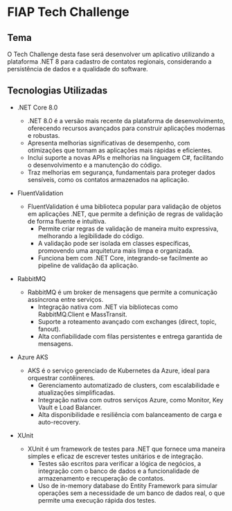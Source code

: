 # FIAP Tech Challenge

## Tema

O Tech Challenge desta fase será desenvolver um aplicativo utilizando a plataforma .NET 8 para cadastro de contatos regionais, considerando a persistência de dados e a qualidade do software.

## Tecnologias Utilizadas
- .NET Core 8.0
  -  .NET 8.0 é a versão mais recente da plataforma de desenvolvimento, oferecendo recursos avançados para construir aplicações modernas e robustas.
    -  Apresenta melhorias significativas de desempenho, com otimizações que tornam as aplicações mais rápidas e eficientes.
    -  Inclui suporte a novas APIs e melhorias na linguagem C#, facilitando o desenvolvimento e a manutenção do código.
    -  Traz melhorias em segurança, fundamentais para proteger dados sensíveis, como os contatos armazenados na aplicação.
  
- FluentValidation
  - FluentValidation é uma biblioteca popular para validação de objetos em aplicações .NET, que permite a definição de regras de validação de forma fluente e intuitiva.
    - Permite criar regras de validação de maneira muito expressiva, melhorando a legibilidade do código.
    - A validação pode ser isolada em classes específicas, promovendo uma arquitetura mais limpa e organizada.
    - Funciona bem com .NET Core, integrando-se facilmente ao pipeline de validação da aplicação.

- RabbitMQ
  - RabbitMQ é um broker de mensagens que permite a comunicação assíncrona entre serviços.
    - Integração nativa com .NET via bibliotecas como RabbitMQ.Client e MassTransit.
    - Suporte a roteamento avançado com exchanges (direct, topic, fanout).
    - Alta confiabilidade com filas persistentes e entrega garantida de mensagens.
   
- Azure AKS
  - AKS é o serviço gerenciado de Kubernetes da Azure, ideal para orquestrar contêineres.
    - Gerenciamento automatizado de clusters, com escalabilidade e atualizações simplificadas.
    - Integração nativa com outros serviços Azure, como Monitor, Key Vault e Load Balancer.
    - Alta disponibilidade e resiliência com balanceamento de carga e auto-recovery.

- XUnit
  - XUnit é um framework de testes para .NET que fornece uma maneira simples e eficaz de escrever testes unitários e de integração.
    - Testes são escritos para verificar a lógica de negócios, a integração com o banco de dados e a funcionalidade de armazenamento e recuperação de contatos.
    - Uso de in-memory database do Entity Framework para simular operações sem a necessidade de um banco de dados real, o que permite uma execução rápida dos testes.
